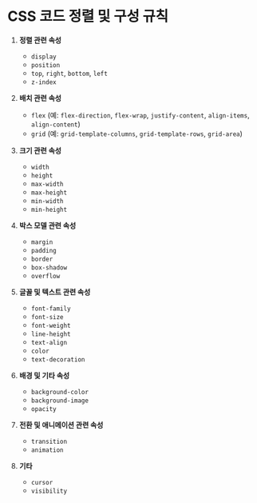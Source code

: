 # CSS 코드 정렬 및 구성 규칙

1. **정렬 관련 속성**

   - `display`
   - `position`
   - `top`, `right`, `bottom`, `left`
   - `z-index`

2. **배치 관련 속성**

   - `flex` (예: `flex-direction`, `flex-wrap`, `justify-content`, `align-items`, `align-content`)
   - `grid` (예: `grid-template-columns`, `grid-template-rows`, `grid-area`)

3. **크기 관련 속성**

   - `width`
   - `height`
   - `max-width`
   - `max-height`
   - `min-width`
   - `min-height`

4. **박스 모델 관련 속성**

   - `margin`
   - `padding`
   - `border`
   - `box-shadow`
   - `overflow`

5. **글꼴 및 텍스트 관련 속성**

   - `font-family`
   - `font-size`
   - `font-weight`
   - `line-height`
   - `text-align`
   - `color`
   - `text-decoration`

6. **배경 및 기타 속성**

   - `background-color`
   - `background-image`
   - `opacity`

7. **전환 및 애니메이션 관련 속성**

   - `transition`
   - `animation`

8. **기타**
   - `cursor`
   - `visibility`
